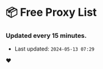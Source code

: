 # :package: Free Proxy List
### Updated every 15 minutes.

- Last updated: `2024-05-13 07:29`

:heart:
